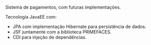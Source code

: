 Sistema de pagamentos, com futuras implementações.

Tecnologia JavaEE com:

* JPA com implementação Hibernate para persistência de dados.
* JSF juntamente com a biblioteca PRIMEFACES.
* CDI para injeção de dependências.